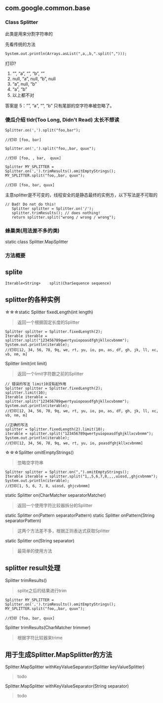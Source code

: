 ## com.google.common.base 
### Class Splitter

此类是用来分割字符串的

先看传统的方法

	System.out.println(Arrays.asList(",a,,b,".split(",")));

打印?

1. “”, “a”, “”, “b”, “”
2. null, “a”, null, “b”, null
3. “a”, null, “b”
4. “a”, “b”
5. 以上都不对

答案是 5：””, “a”, “”, “b” 只有尾部的空字符串被忽略了。

### 傻瓜介绍 tldr(Too Long, Didn't Read) 太长不想读

	Splitter.on(',').split("foo,bar");
	
	//打印 [foo, bar]

	Splitter.on(',').split("foo,,bar, quux");
	
	//打印 [foo, , bar,  quux]

	Splitter MY_SPLITTER = Splitter.on(',').trimResults().omitEmptyStrings();
    MY_SPLITTER.split("foo,,bar, quux");
	
	//打印 [foo, bar, quux]

主意splitter是不可变的，线程安全的是静态最终的实例方，以下写法是不可取的

	// Bad! Do not do this!
	   Splitter splitter = Splitter.on('/');
	   splitter.trimResults(); // does nothing!
	   return splitter.split("wrong / wrong / wrong");
	
### 蜂巢类(用法差不多的类)

static class	Splitter.MapSplitter 

### 方法概要 

## splite

	Iterable<String>	split(CharSequence sequence)

## splitter的各种实例

☆☆☆static Splitter	fixedLength(int length)
 
>返回一个根据固定长度的Splitter
>
	Splitter splitter = Splitter.fixedLength(2);
    Iterable iterable = splitter.split("123456789qwertyuiopoasdfghjkllxcvbnmm");
    System.out.println(iterable);
	//打印[12, 34, 56, 78, 9q, we, rt, yu, io, po, as, df, gh, jk, ll, xc, vb, nm, m]

Splitter	limit(int limit)
> 返回一个limit字符数之前的Splitter
>
	// 错误的写法 limit10没有起作用
    Splitter splitter = Splitter.fixedLength(2);
    splitter.limit(10);
    Iterable iterable = splitter.split("123456789qwertyuiopoasdfghjkllxcvbnmm");
    System.out.println(iterable);
	//打印[12, 34, 56, 78, 9q, we, rt, yu, io, po, as, df, gh, jk, ll, xc, vb, nm, m]
>
    //正确的写法
    splitter = Splitter.fixedLength(2).limit(10);
    iterable = splitter.split("123456789qwertyuiopoasdfghjkllxcvbnmm");
    System.out.println(iterable);
	//打印[12, 34, 56, 78, 9q, we, rt, yu, io, poasdfghjkllxcvbnmm]

☆☆☆Splitter	omitEmptyStrings()
> 忽略空字符串
>
	Splitter splitter = Splitter.on(",").omitEmptyStrings();
    Iterable iterable = splitter.split("1,,5,6,7,8,,,,uiosd,,ghjcvbnmm");
    System.out.println(iterable);
	//打印[1, 5, 6, 7, 8, uiosd, ghjcvbnmm]

static Splitter	on(CharMatcher separatorMatcher) 
>返回一个使用字符比较器拆分的Splitter


static Splitter	on(Pattern separatorPattern) 
static Splitter	onPattern(String separatorPattern) 

> 这两个方法差不多，根据正则表达式获取Splitter

static Splitter	on(String separator) 
> 最简单的使用方法


## splitter result处理

Splitter	trimResults()
> splite之后的结果进行trim
> 
	Splitter MY_SPLITTER = Splitter.on(',').trimResults().omitEmptyStrings();
    MY_SPLITTER.split("foo,,bar, quux");
>
	//打印 [foo, bar, quux]

Splitter	trimResults(CharMatcher trimmer) 
> 根据字符比较器来trime

## 用于生成Splitter.MapSplitter的方法
Splitter.MapSplitter	withKeyValueSeparator(Splitter keyValueSplitter) 
> todo

Splitter.MapSplitter	withKeyValueSeparator(String separator) 
> todo